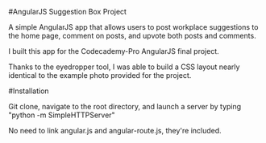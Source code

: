 #AngularJS Suggestion Box Project

A simple AngularJS app that allows users to post workplace suggestions to the home page, 
comment on posts, and upvote both posts and comments.

I built this app for the Codecademy-Pro AngularJS final project.

Thanks to the eyedropper tool, I was able to build a CSS layout nearly identical to
the example photo provided for the project.

#Installation

Git clone, navigate to the root directory, and launch a server by typing "python -m SimpleHTTPServer"

No need to link angular.js and angular-route.js, they're included.